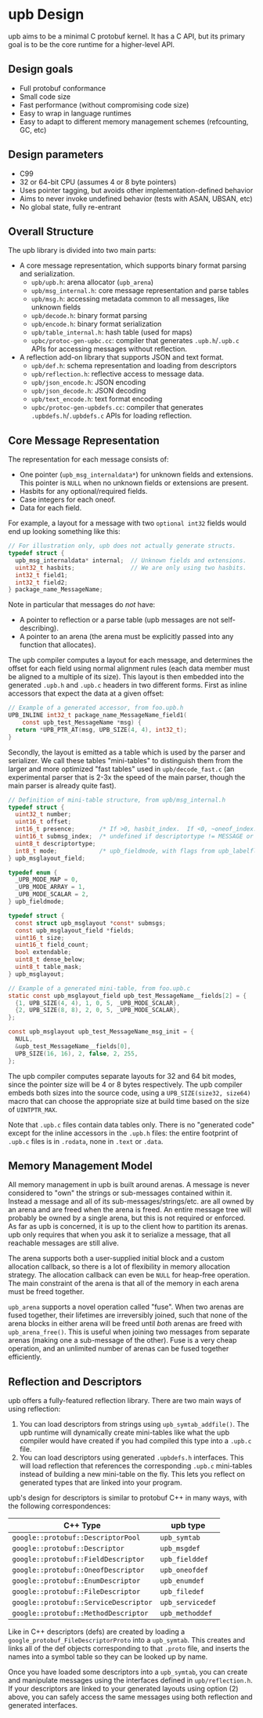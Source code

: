 
# upb Design

upb aims to be a minimal C protobuf kernel.  It has a C API, but its primary
goal is to be the core runtime for a higher-level API.

## Design goals

- Full protobuf conformance
- Small code size
- Fast performance (without compromising code size)
- Easy to wrap in language runtimes
- Easy to adapt to different memory management schemes (refcounting, GC, etc)

## Design parameters

- C99
- 32 or 64-bit CPU (assumes 4 or 8 byte pointers)
- Uses pointer tagging, but avoids other implementation-defined behavior
- Aims to never invoke undefined behavior (tests with ASAN, UBSAN, etc)
- No global state, fully re-entrant


## Overall Structure

The upb library is divided into two main parts:

- A core message representation, which supports binary format parsing
  and serialization.
  - `upb/upb.h`: arena allocator (`upb_arena`)
  - `upb/msg_internal.h`: core message representation and parse tables
  - `upb/msg.h`: accessing metadata common to all messages, like unknown fields
  - `upb/decode.h`: binary format parsing
  - `upb/encode.h`: binary format serialization
  - `upb/table_internal.h`: hash table (used for maps)
  - `upbc/protoc-gen-upbc.cc`: compiler that generates `.upb.h`/`.upb.c` APIs for
    accessing messages without reflection.
- A reflection add-on library that supports JSON and text format.
  - `upb/def.h`: schema representation and loading from descriptors
  - `upb/reflection.h`: reflective access to message data.
  - `upb/json_encode.h`: JSON encoding
  - `upb/json_decode.h`: JSON decoding
  - `upb/text_encode.h`: text format encoding
  - `upbc/protoc-gen-upbdefs.cc`: compiler that generates `.upbdefs.h`/`.upbdefs.c`
    APIs for loading reflection.

## Core Message Representation

The representation for each message consists of:
- One pointer (`upb_msg_internaldata*`) for unknown fields and extensions. This
  pointer is `NULL` when no unknown fields or extensions are present.
- Hasbits for any optional/required fields.
- Case integers for each oneof.
- Data for each field.

For example, a layout for a message with two `optional int32` fields would end
up looking something like this:

```c
// For illustration only, upb does not actually generate structs.
typedef struct {
  upb_msg_internaldata* internal;  // Unknown fields and extensions.
  uint32_t hasbits;                // We are only using two hasbits.
  int32_t field1;
  int32_t field2;
} package_name_MessageName;
```

Note in particular that messages do *not* have:
- A pointer to reflection or a parse table (upb messages are not self-describing).
- A pointer to an arena (the arena must be explicitly passed into any function that
  allocates).

The upb compiler computes a layout for each message, and determines the offset for
each field using normal alignment rules (each data member must be aligned to a
multiple of its size).  This layout is then embedded into the generated `.upb.h`
and `.upb.c` headers in two different forms.  First as inline accessors that expect
the data at a given offset:

```c
// Example of a generated accessor, from foo.upb.h
UPB_INLINE int32_t package_name_MessageName_field1(
    const upb_test_MessageName *msg) {
  return *UPB_PTR_AT(msg, UPB_SIZE(4, 4), int32_t);
}
```

Secondly, the layout is emitted as a table which is used by the parser and serializer.
We call these tables "mini-tables" to distinguish them from the larger and more
optimized "fast tables" used in `upb/decode_fast.c` (an experimental parser that is
2-3x the speed of the main parser, though the main parser is already quite fast).

```c
// Definition of mini-table structure, from upb/msg_internal.h
typedef struct {
  uint32_t number;
  uint16_t offset;
  int16_t presence;       /* If >0, hasbit_index.  If <0, ~oneof_index. */
  uint16_t submsg_index;  /* undefined if descriptortype != MESSAGE or GROUP. */
  uint8_t descriptortype;
  int8_t mode;            /* upb_fieldmode, with flags from upb_labelflags */
} upb_msglayout_field;

typedef enum {
  _UPB_MODE_MAP = 0,
  _UPB_MODE_ARRAY = 1,
  _UPB_MODE_SCALAR = 2,
} upb_fieldmode;

typedef struct {
  const struct upb_msglayout *const* submsgs;
  const upb_msglayout_field *fields;
  uint16_t size;
  uint16_t field_count;
  bool extendable;
  uint8_t dense_below;
  uint8_t table_mask;
} upb_msglayout;

// Example of a generated mini-table, from foo.upb.c
static const upb_msglayout_field upb_test_MessageName__fields[2] = {
  {1, UPB_SIZE(4, 4), 1, 0, 5, _UPB_MODE_SCALAR},
  {2, UPB_SIZE(8, 8), 2, 0, 5, _UPB_MODE_SCALAR},
};

const upb_msglayout upb_test_MessageName_msg_init = {
  NULL,
  &upb_test_MessageName__fields[0],
  UPB_SIZE(16, 16), 2, false, 2, 255,
};
```

The upb compiler computes separate layouts for 32 and 64 bit modes, since the
pointer size will be 4 or 8 bytes respectively.  The upb compiler embeds both
sizes into the source code, using a `UPB_SIZE(size32, size64)` macro that can
choose the appropriate size at build time based on the size of `UINTPTR_MAX`.

Note that `.upb.c` files contain data tables only.  There is no "generated code"
except for the inline accessors in the `.upb.h` files: the entire footprint
of `.upb.c` files is in `.rodata`, none in `.text` or `.data`.

## Memory Management Model

All memory management in upb is built around arenas.  A message is never
considered to "own" the strings or sub-messages contained within it.  Instead a
message and all of its sub-messages/strings/etc. are all owned by an arena and
are freed when the arena is freed.  An entire message tree will probably be
owned by a single arena, but this is not required or enforced.  As far as upb is
concerned, it is up to the client how to partition its arenas.  upb only requires
that when you ask it to serialize a message, that all reachable messages are
still alive.

The arena supports both a user-supplied initial block and a custom allocation
callback, so there is a lot of flexibility in memory allocation strategy.  The
allocation callback can even be `NULL` for heap-free operation.  The main
constraint of the arena is that all of the memory in each arena must be freed
together.

`upb_arena` supports a novel operation called "fuse".  When two arenas are fused
together, their lifetimes are irreversibly joined, such that none of the arena
blocks in either arena will be freed until *both* arenas are freed with
`upb_arena_free()`.  This is useful when joining two messages from separate
arenas (making one a sub-message of the other).  Fuse is a very cheap
operation, and an unlimited number of arenas can be fused together efficiently.

## Reflection and Descriptors

upb offers a fully-featured reflection library.  There are two main ways of
using reflection:

1. You can load descriptors from strings using `upb_symtab_addfile()`.
  The upb runtime will dynamically create mini-tables like what the upb compiler
  would have created if you had compiled this type into a `.upb.c` file.
2. You can load descriptors using generated `.upbdefs.h` interfaces.
  This will load reflection that references the corresponding `.upb.c`
  mini-tables instead of building a new mini-table on the fly.  This lets
  you reflect on generated types that are linked into your program.

upb's design for descriptors is similar to protobuf C++ in many ways, with
the following correspondences:

| C++ Type | upb type |
| ---------| ---------|
| `google::protobuf::DescriptorPool` | `upb_symtab`
| `google::protobuf::Descriptor` | `upb_msgdef`
| `google::protobuf::FieldDescriptor` | `upb_fielddef`
| `google::protobuf::OneofDescriptor` | `upb_oneofdef`
| `google::protobuf::EnumDescriptor` | `upb_enumdef`
| `google::protobuf::FileDescriptor` | `upb_filedef`
| `google::protobuf::ServiceDescriptor` | `upb_servicedef`
| `google::protobuf::MethodDescriptor` | `upb_methoddef`

Like in C++ descriptors (defs) are created by loading a
`google_protobuf_FileDescriptorProto` into a `upb_symtab`.  This creates and
links all of the def objects corresponding to that `.proto` file, and inserts
the names into a symbol table so they can be looked up by name.

Once you have loaded some descriptors into a `upb_symtab`, you can create and
manipulate messages using the interfaces defined in `upb/reflection.h`.  If your
descriptors are linked to your generated layouts using option (2) above, you can
safely access the same messages using both reflection and generated interfaces.
